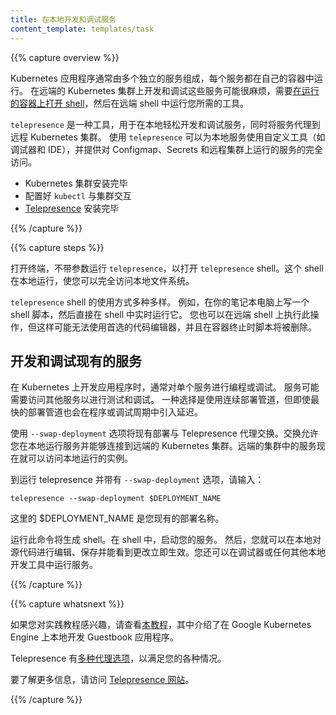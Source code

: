 ```yaml
---
title: 在本地开发和调试服务
content_template: templates/task
---
```


<!--
---
title: Developing and debugging services locally
content_template: templates/task
---
-->

{{% capture overview %}}

<!--
Kubernetes applications usually consist of multiple, separate services, each running in its own container. Developing and debugging these services on a remote Kubernetes cluster can be cumbersome, requiring you to [get a shell on a running container](https://kubernetes.io/docs/tasks/debug-application-cluster/get-shell-running-container/) and running your tools inside the remote shell.
-->

Kubernetes 应用程序通常由多个独立的服务组成，每个服务都在自己的容器中运行。
在远端的 Kubernetes 集群上开发和调试这些服务可能很麻烦，需要[在运行的容器上打开 shell](https://kubernetes.io/docs/tasks/debug-application-cluster/get-shell-running-container/)，然后在远端 shell 中运行您所需的工具。

<!--
`telepresence` is a tool to ease the process of developing and debugging services locally, while proxying the service to a remote Kubernetes cluster. Using `telepresence` allows you to use custom tools, such as a debugger and IDE, for a local service and provides the service full access to ConfigMap, secrets, and the services running on the remote cluster.
-->

`telepresence` 是一种工具，用于在本地轻松开发和调试服务，同时将服务代理到远程 Kubernetes 集群。
使用 `telepresence` 可以为本地服务使用自定义工具（如调试器和 IDE），并提供对 Configmap、Secrets 和远程集群上运行的服务的完全访问。

<!--
This document describes using `telepresence` to develop and debug services running on a remote cluster locally.
--

本文档描述如何在本地使用 `telepresence` 开发和调试远程集群上运行的服务。

{{% /capture %}}

{{% capture prerequisites %}}

<!--
* Kubernetes cluster is installed
* `kubectl` is configured to communicate with the cluster
* [Telepresence](https://www.telepresence.io/reference/install) is installed
-->

* Kubernetes 集群安装完毕
* 配置好 `kubectl` 与集群交互
* [Telepresence](https://www.telepresence.io/reference/install) 安装完毕

{{% /capture %}}

{{% capture steps %}}

<!--
## Getting a shell on a remote cluster

Open a terminal and run `telepresence` with no arguments to get a `telepresence` shell. This shell runs locally, giving you full access to your local filesystem.
-->

打开终端，不带参数运行 `telepresence`，以打开 `telepresence` shell。这个 shell 在本地运行，使您可以完全访问本地文件系统。

<!--
The `telepresence` shell can be used in a variety of ways. For example, write a shell script on your laptop, and run it directly from the shell in real time. You can do this on a remote shell as well, but you might not be able to use your preferred code editor, and the script is deleted when the container is terminated.

Enter `exit` to quit and close the shell.
-->

`telepresence` shell 的使用方式多种多样。
例如，在你的笔记本电脑上写一个 shell 脚本，然后直接在 shell 中实时运行它。
您也可以在远端 shell 上执行此操作，但这样可能无法使用首选的代码编辑器，并且在容器终止时脚本将被删除。

<!--
## Developing or debugging an existing service

When developing an application on Kubernetes, you typically program or debug a single service. The service might require access to other services for testing and debugging. One option is to use the continuous deployment pipeline, but even the fastest deployment pipeline introduces a delay in the program or debug cycle.
-->

## 开发和调试现有的服务

在 Kubernetes 上开发应用程序时，通常对单个服务进行编程或调试。
服务可能需要访问其他服务以进行测试和调试。
一种选择是使用连续部署管道，但即使最快的部署管道也会在程序或调试周期中引入延迟。

<!--
Use the `--swap-deployment` option to swap an existing deployment with the Telepresence proxy. Swapping allows you to run a service locally and connect to the remote Kubernetes cluster. The services in the remote cluster can now access the locally running instance.

To run telepresence with `--swap-deployment`, enter:
-->

使用 `--swap-deployment` 选项将现有部署与 Telepresence 代理交换。交换允许您在本地运行服务并能够连接到远端的 Kubernetes 集群。远端的集群中的服务现在就可以访问本地运行的实例。

到运行 telepresence 并带有 `--swap-deployment` 选项，请输入：

`telepresence --swap-deployment $DEPLOYMENT_NAME`

<!--
where $DEPLOYMENT_NAME is the name of your existing deployment.

Running this command spawns a shell. In the shell, start your service. You can then make edits to the source code locally, save, and see the changes take effect immediately. You can also run your service in a debugger, or any other local development tool.
-->

这里的 $DEPLOYMENT_NAME 是您现有的部署名称。

运行此命令将生成 shell。在 shell 中，启动您的服务。
然后，您就可以在本地对源代码进行编辑、保存并能看到更改立即生效。您还可以在调试器或任何其他本地开发工具中运行服务。

{{% /capture %}}

{{% capture whatsnext %}}

<!--
If you're interested in a hands-on tutorial, check out [this tutorial](https://cloud.google.com/community/tutorials/developing-services-with-k8s) that walks through locally developing the Guestbook application on Google Kubernetes Engine.
-->

如果您对实践教程感兴趣，请查看[本教程](https://cloud.google.com/community/tutorials/developing-services-with-k8s)，其中介绍了在 Google Kubernetes Engine 上本地开发 Guestbook 应用程序。

<!--
Telepresence has [numerous proxying options](https://www.telepresence.io/reference/methods), depending on your situation.

For further reading, visit the [Telepresence website](https://www.telepresence.io).
-->

Telepresence 有[多种代理选项](https://www.telepresence.io/reference/methods)，以满足您的各种情况。

要了解更多信息，请访问 [Telepresence 网站](https://www.telepresence.io)。

{{% /capture %}}


